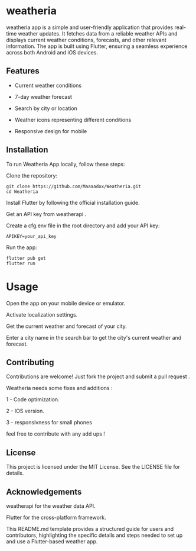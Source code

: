 # weatheria
weatheria app is a simple and user-friendly application that provides real-time weather updates. It fetches data from a reliable weather APIs and displays current weather conditions, forecasts, and other relevant information. The app is built using Flutter, ensuring a seamless experience across both Android and iOS devices.

## Features
- Current weather conditions

- 7-day weather forecast

- Search by city or location

- Weather icons representing different conditions

- Responsive design for mobile 

## Installation
To run Weatheria App locally, follow these steps:

Clone the repository:
 ```
git clone https://github.com/Maaaadox/Weatheria.git
cd Weatheria
 ```
Install Flutter by following the official installation guide.

Get an API key from weatherapi .

Create a cfg.env file in the root directory and add your API key:
 ```
APIKEY=your_api_key
 ```
Run the app:

 ```
flutter pub get
flutter run
 ```
# Usage
Open the app on your mobile device or emulator.

Activate localization settings.

Get the current weather and forecast of your city.

Enter a city name in the search bar to get the city's current weather and forecast.


## Contributing
Contributions are welcome! Just fork the project and submit a pull request .

Weatheria needs some fixes and additions :

1 - Code optimization.

2 - IOS version.

3 - responsivness for small phones

feel free to contribute with any add ups !


## License
This project is licensed under the MIT License. See the LICENSE file for details.

## Acknowledgements
weatherapi for the weather data API.

Flutter for the cross-platform framework.

This README.md template provides a structured guide for users and contributors, highlighting the specific details and steps needed to set up and use a Flutter-based weather app.








